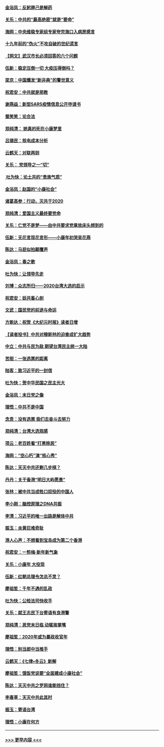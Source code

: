 #### [金浴凤：反躬罪己是解药](../pages/nsc993/n11820280.md?t=01260733) 
#### [关乐：中共的“最高绝密”就是“要命”](../pages/nsc993/n11816946.md?t=01260733) 
#### [海网：中央维稳专家组专家夸完海口入病房感言](../pages/nsc993/n11815138.md?t=01260733) 
#### [十九年前的“伪火”不攻自破的世纪谎言](../pages/nsc993/n11813238.md?t=01260733) 
#### [【网文】武汉市长必须回答的六个问题](../pages/nsc993/n11813848.md?t=01260733) 
#### [伍新：稳定压倒一切 大疫压得倒吗？](../pages/nsc993/n11812634.md?t=01260733) 
#### [梁京：中国爆发“新非典”的警世意义](../pages/nsc993/n11812554.md?t=01260733) 
#### [祝君安：中共就是邪教](../pages/nsc993/n11812431.md?t=01260733) 
#### [谢燕益：新型SARS疫情信息公开申请书](../pages/nsc993/n11808840.md?t=01260733) 
#### [蜀笑笑：论合法](../pages/nsc993/n11808064.md?t=01260733) 
#### [郑纯清： 她真的死在小康梦里](../pages/nsc993/n11806623.md?t=01260733) 
#### [吕锡民：核电成本分析](../pages/nsc993/n11806284.md?t=01260733) 
#### [云鹤天：对联两则](../pages/nsc993/n11805957.md?t=01260733) 
#### [关乐： 党领导之一“切”](../pages/nsc993/n11804505.md?t=01260733) 
#### [ 吐为快：论土共的“贵族气质”](../pages/nsc993/n11804490.md?t=01260733) 
#### [金浴凤：赵国的“小康社会”](../pages/nsc993/n11804452.md?t=01260733) 
#### [诸葛高参：行动，灭共于2020](../pages/nsc993/n11804120.md?t=01260733) 
#### [郑纯清：爱国主义最终要党命](../pages/nsc993/n11802197.md?t=01260733) 
#### [关乐：亡党不是梦——由中共要求党章放床头想到的](../pages/nsc993/n11802156.md?t=01260733) 
#### [伍新：无花言现花言形——小康年初哭吴花燕](../pages/nsc993/n11800044.md?t=01260733) 
#### [陈达：马屁似拍颠覆声](../pages/nsc993/n11800010.md?t=01260733) 
#### [金浴凤：春之歌](../pages/nsc993/n11797687.md?t=01260733) 
#### [吐为快：让领导先走](../pages/nsc993/n11797512.md?t=01260733) 
#### [刘博：众志所归——2020台湾大选的启示](../pages/nsc993/n11796878.md?t=01260733) 
#### [祝君安：妖共畜心剖](../pages/nsc993/n11794273.md?t=01260733) 
#### [文武：国民党的前途与命运](../pages/nsc993/n11794198.md?t=01260733) 
#### [方能达：祝贺《大纪元时报》读者日增](../pages/nsc993/n11793807.md?t=01260733) 
#### [【读者投书】中共对穆斯林的迫害成扩大趋势](../pages/nsc993/n11791371.md?t=01260733) 
#### [中立：中共与民为敌 期望台湾民主统一大陆](../pages/nsc993/n11790392.md?t=01260733) 
#### [苦胆：一张选票的距离](../pages/nsc993/n11788914.md?t=01260733) 
#### [陆客：致习近平的一封信](../pages/nsc993/n11788867.md?t=01260733) 
#### [吐为快：贺中华民国之民主光大](../pages/nsc993/n11788618.md?t=01260733) 
#### [金浴凤：末日党之像](../pages/nsc993/n11787475.md?t=01260733) 
#### [理悟：中共不是中国](../pages/nsc993/n11787463.md?t=01260733) 
#### [念贲：没有选票  我们去奋斗去努力](../pages/nsc993/n11787398.md?t=01260733) 
#### [郑纯清：台湾大选观感](../pages/nsc993/n11786210.md?t=01260733) 
#### [项云：老百姓看“打黑除恶”](../pages/nsc993/n11785398.md?t=01260733) 
#### [海网：“空心朽”演“核心秀”](../pages/nsc993/n11783874.md?t=01260733) 
#### [陈达：天灭中共还剩几步棋？](../pages/nsc993/n11783719.md?t=01260733) 
#### [丹丹：关于香港“明日大屿愿景”](../pages/nsc993/n11783273.md?t=01260733) 
#### [张林：被中共当成牲口奴役的中国人](../pages/nsc993/n11782397.md?t=01260733) 
#### [李小刚：脑控原理之DNA共振](../pages/nsc993/n11780962.md?t=01260733) 
#### [李清：习近平的唯一出路是解体中共](../pages/nsc993/n11780866.md?t=01260733) 
#### [振玉：炎黄巨难奇耻](../pages/nsc993/n11779632.md?t=01260733) 
#### [港人心声：不想看到宝岛成为第二个香港](../pages/nsc993/n11778817.md?t=01260733) 
#### [祝君安：一剪梅‧新年新气象](../pages/nsc993/n11776340.md?t=01260733) 
#### [关乐：小康年 大役现](../pages/nsc993/n11774213.md?t=01260733) 
#### [伍新：红朝总理令怎总不灵？](../pages/nsc993/n11770813.md?t=01260733) 
#### [廖祖笙：千年不遇的乱政](../pages/nsc993/n11770373.md?t=01260733) 
#### [吐为快：公检法司快收手](../pages/nsc993/n11770359.md?t=01260733) 
#### [关乐：就王志民下台寄语有良港警](../pages/nsc993/n11769903.md?t=01260733) 
#### [郑纯清：恶党末日临 动辄挨掌嘴](../pages/nsc993/n11769356.md?t=01260733) 
#### [廖祖笙：2020年或为暴政收官年](../pages/nsc993/n11768216.md?t=01260733) 
#### [理悟：别当郎中当推手](../pages/nsc993/n11768243.md?t=01260733) 
#### [云鹤天：《七律▪冬云》新解](../pages/nsc993/n11768204.md?t=01260733) 
#### [廖祖笙：饿饭党说要“全面建成小康社会”](../pages/nsc993/n11767482.md?t=01260733) 
#### [陈达：天灭中共之罗网谁能挡住？](../pages/nsc993/n11767465.md?t=01260733) 
#### [李春草：天灭中共此其时](../pages/nsc993/n11767452.md?t=01260733) 
#### [振玉：寄语台湾](../pages/nsc993/n11767432.md?t=01260733) 
#### [理悟：小康在何方](../pages/nsc993/n11767394.md?t=01260733) 

----
#### [ >>> 更早内容 <<< ](../indexes/nsc993-earlier.md)
